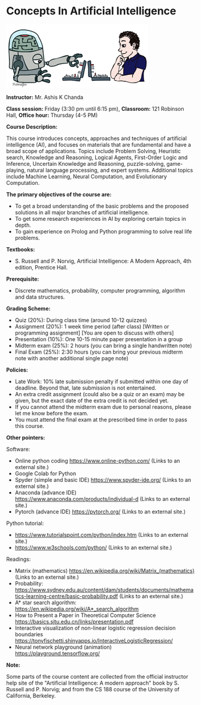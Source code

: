 # Concepts In Artificial Intelligence 

![Test Image 1](https://github.com/ashischanda/CS_07550_AI/blob/main/00_images/logo.png)

**Instructor:**   Mr. Ashis K Chanda 


**Class session:** Friday (3:30 pm until 6:15 pm), 
**Classroom:**	   121 Robinson Hall,
**Office hour:**	Thursday (4-5 PM)

**Course Description:**

This course introduces concepts, approaches and techniques of artificial intelligence (AI), and focuses on materials that are fundamental and have a broad scope of applications. Topics include Problem Solving, Heuristic search, Knowledge and Reasoning, Logical Agents, First-Order Logic and Inference, Uncertain Knowledge and Reasoning, puzzle-solving, game-playing, natural language processing, and expert systems. Additional topics include Machine Learning, Neural Computation, and Evolutionary Computation.

**The primary objectives of the course are:**
 * To get a broad understanding of the basic problems and the proposed solutions in all major branches of artificial intelligence.
 * To get some research experiences in AI by exploring certain topics in depth.
 * To gain experience on Prolog and Python programming to solve real life problems. 

**Textbooks:**
 * S. Russell and P. Norvig, Artificial Intelligence: A Modern Approach, 4th edition, Prentice Hall.

**Prerequisite:**
* Discrete mathematics, probability, computer programming, algorithm and data structures.


**Grading Scheme:**
 * Quiz (20%): During class time (around 10-12 quizzes)
 * Assignment (20%): 1 week time period (after class) [Written or programming assignment] [You are open to discuss with others]
 * Presentation (10%): One 10-15 minute paper presentation in a group
 * Midterm exam (25%): 2 hours (you can bring a single handwritten note)
 * Final Exam (25%):  2:30 hours (you can bring your previous midterm note with another additional single page note)

**Policies:**
 * Late Work: 10% late submission penalty if submitted within one day of deadline. Beyond that, late submission is not entertained.
 * An extra credit assignment (could also be a quiz or an exam) may be given, but the exact date of the extra credit is not decided yet.
 * If you cannot attend the midterm exam due to personal reasons, please let me know before the exam.
 * You must attend the final exam at the prescribed time in order to pass this course.

**Other pointers:**

Software:

 * Online python coding https://www.online-python.com/ (Links to an external site.)
 * Google Colab for Python 
 * Spyder (simple and basic IDE) https://www.spyder-ide.org/ (Links to an external site.)
 * Anaconda (advance IDE) https://www.anaconda.com/products/individual-d (Links to an external site.) 
 * Pytorch (advance IDE) https://pytorch.org/ (Links to an external site.) 

Python tutorial:

 * https://www.tutorialspoint.com/python/index.htm (Links to an external site.)
 * https://www.w3schools.com/python/ (Links to an external site.)

Readings:
 * Matrix (mathematics) 
 https://en.wikipedia.org/wiki/Matrix_(mathematics) (Links to an external site.)
 * Probability: 
 https://www.sydney.edu.au/content/dam/students/documents/mathematics-learning-centre/basic-probability.pdf (Links to an external site.)
 * A* star search algorithm:
 https://en.wikipedia.org/wiki/A*_search_algorithm
 * How to Present a Paper in Theoretical Computer Science
 https://basics.sjtu.edu.cn/links/presentation.pdf 
 * Interactive visualization of non-linear logistic regression decision boundaries
 https://tonyfischetti.shinyapps.io/InteractiveLogisticRegression/
 * Neural network playground (animation)
 https://playground.tensorflow.org/


**Note:**

Some parts of the course content are collected from the official instructor help site of the "Artificial Intelligence: A modern approach" book by S. Russell and P. Norvig; and from the CS 188 course of the University of California, Berkeley.
